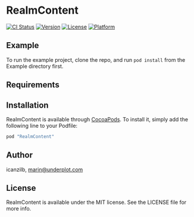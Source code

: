 # RealmContent

[![CI Status](http://img.shields.io/travis/icanzilb/RealmContent.svg?style=flat)](https://travis-ci.org/icanzilb/RealmContent)
[![Version](https://img.shields.io/cocoapods/v/RealmContent.svg?style=flat)](http://cocoapods.org/pods/RealmContent)
[![License](https://img.shields.io/cocoapods/l/RealmContent.svg?style=flat)](http://cocoapods.org/pods/RealmContent)
[![Platform](https://img.shields.io/cocoapods/p/RealmContent.svg?style=flat)](http://cocoapods.org/pods/RealmContent)

## Example

To run the example project, clone the repo, and run `pod install` from the Example directory first.

## Requirements

## Installation

RealmContent is available through [CocoaPods](http://cocoapods.org). To install
it, simply add the following line to your Podfile:

```ruby
pod "RealmContent"
```

## Author

icanzilb, marin@underplot.com

## License

RealmContent is available under the MIT license. See the LICENSE file for more info.
